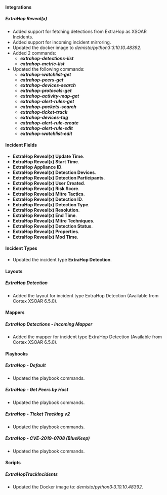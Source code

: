 
#### Integrations

##### ExtraHop Reveal(x)

- Added support for fetching detections from ExtraHop as XSOAR Incidents.
- Added support for incoming incident mirroring.
- Updated the docker image to *demisto/python3:3.10.10.48392*.
- Added 2 commands:
  - ***extrahop-detections-list***
  - ***extrahop-metric-list***
- Updated the following commands:
  - ***extrahop-watchlist-get***
  - ***extrahop-peers-get***
  - ***extrahop-devices-search***
  - ***extrahop-protocols-get***
  - ***extrahop-activity-map-get***
  - ***extrahop-alert-rules-get***
  - ***extrahop-packets-search***
  - ***extrahop-ticket-track***
  - ***extrahop-devices-tag***
  - ***extrahop-alert-rule-create***
  - ***extrahop-alert-rule-edit***
  - ***extrahop-watchlist-edit***

#### Incident Fields

- **ExtraHop Reveal(x) Update Time**.
- **ExtraHop Reveal(x) Start Time**.
- **ExtraHop Appliance ID**.
- **ExtraHop Reveal(x) Detection Devices**.
- **ExtraHop Reveal(x) Detection Participants**.
- **ExtraHop Reveal(x) User Created**.
- **ExtraHop Reveal(x) Risk Score**.
- **ExtraHop Reveal(x) Mitre Tactics**.
- **ExtraHop Reveal(x) Detection ID**.
- **ExtraHop Reveal(x) Detection Type**.
- **ExtraHop Reveal(x) Resolution**.
- **ExtraHop Reveal(x) End Time**.
- **ExtraHop Reveal(x) Mitre Techniques**.
- **ExtraHop Reveal(x) Detection Status**.
- **ExtraHop Reveal(x) Properties**.
- **ExtraHop Reveal(x) Mod Time**.
<!--
- **ExtraHop Hostname**
- **Detection Ticketed**
- **Participants**
- **Raw Participants**
-->

#### Incident Types

- Updated the incident type **ExtraHop Detection**.

#### Layouts

##### ExtraHop Detection

- Added the layout for incident type ExtraHop Detection (Available from Cortex XSOAR 6.5.0).

#### Mappers

##### ExtraHop Detections - Incoming Mapper

- Added the mapper for incident type ExtraHop Detection (Available from Cortex XSOAR 6.5.0).

#### Playbooks

##### ExtraHop - Default

- Updated the playbook commands.

##### ExtraHop - Get Peers by Host

- Updated the playbook commands.

##### ExtraHop - Ticket Tracking v2

- Updated the playbook commands.

##### ExtraHop - CVE-2019-0708 (BlueKeep)

- Updated the playbook commands.

#### Scripts

##### ExtraHopTrackIncidents

- Updated the Docker image to: *demisto/python3:3.10.10.48392*.
